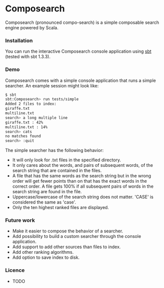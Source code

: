 # Composearch
Composearch (pronounced compo-search) is a simple composable search engine powered by Scala.

### Installation

You can run the interactive Composearch console application using [sbt](https://www.scala-sbt.org/) (tested with sbt 1.3.3).

### Demo

Composearch comes with a simple console application that runs a simple searcher.
An example session might look like:

```sh
$ sbt
sbt:Composearch> run tests/simple
Added 2 files to index:
giraffe.txt
multiline.txt
search> a long multiple line
giraffe.txt : 42%
multiline.txt : 14%
search> cats
no matches found
search> :quit
```

The simple searcher has the following behavior:
* It will only look for .txt files in the specified directory.
* It only cares about the words, and pairs of subsequent words, of the search string that are contained in the files.
* A file that has the same words as the search string but in the wrong order will get fewer points than on that has the exact words in the correct order. A file gets 100% if all subsequent pairs of words in the search string are found in the file.
* Uppercase/lowercase of the search string does not matter. 'CASE' is considered the same as 'case'.
* Only the ten highest ranked files are displayed.

### Future work

* Make it easier to compose the behavior of a searcher.
* Add possibility to build a custom searcher through the console application.
* Add support to add other sources than files to index.
* Add other ranking algorithms.
* Add option to save index to disk.

### Licence

* TODO